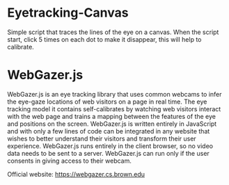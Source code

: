 # Eyetracking-Canvas
Simple script that traces the lines of the eye on a canvas.
When the script start, click 5 times on each dot to make it disappear, this will help to calibrate.


# WebGazer.js

WebGazer.js is an eye tracking library that uses common webcams to infer the eye-gaze locations of web visitors on a page in real time. The eye tracking model it contains self-calibrates by watching web visitors interact with the web page and trains a mapping between the features of the eye and positions on the screen. WebGazer.js is written entirely in JavaScript and with only a few lines of code can be integrated in any website that wishes to better understand their visitors and transform their user experience. WebGazer.js runs entirely in the client browser, so no video data needs to be sent to a server. WebGazer.js can run only if the user consents in giving access to their webcam.

Official website:
https://webgazer.cs.brown.edu
